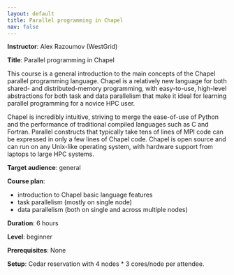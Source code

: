 ```yaml
---
layout: default
title: Parallel programming in Chapel
nav: false
---
```


**Instructor**: Alex Razoumov (WestGrid)

**Title**: Parallel programming in Chapel

This course is a general introduction to the main concepts of the Chapel parallel programming
language. Chapel is a relatively new language for both shared- and distributed-memory programming, with
easy-to-use, high-level abstractions for both task and data parallelism that make it ideal for learning
parallel programming for a novice HPC user.

Chapel is incredibly intuitive, striving to merge the ease-of-use of Python and the performance of
traditional compiled languages such as C and Fortran. Parallel constructs that typically take tens of
lines of MPI code can be expressed in only a few lines of Chapel code. Chapel is open source and can run
on any Unix-like operating system, with hardware support from laptops to large HPC systems.

**Target audience**: general

**Course plan**:
- introduction to Chapel basic language features
- task parallelism (mostly on single node)
- data parallelism (both on single and across multiple nodes)

**Duration**: 6 hours

**Level**: beginner

**Prerequisites**: None

**Setup**: Cedar reservation with 4 nodes * 3 cores/node per attendee.
